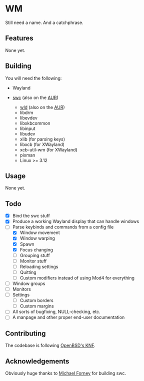 WM
==

Still need a name. And a catchphrase.

Features
--------

None yet.

Building
--------

You will need the following:

- Wayland
- [swc][0] (also on the [AUR][a0])
  - [wld][1] (also on the [AUR][a1])
  - libdrm
  - libevdev
  - libxkbcommon
  - libinput
  - libudev
  - xlib (for parsing keys)
  - libxcb (for XWayland)
  - xcb-util-wm (for XWayland)
  - pixman
  - Linux >= 3.12

  [0]: https://github.com/michaelforney/swc
  [1]: https://github.com/michaelforney/wld
  [a0]: https://aur.archlinux.org/packages/swc-git/
  [a1]: https://aur.archlinux.org/packages/wld-git/

Usage
-----

None yet.

Todo
----

- [x] Bind the swc stuff
- [x] Produce a working Wayland display that can handle windows
- [ ] Parse keybinds and commands from a config file
  - [x] Window movement
  - [x] Window warping
  - [x] Spawn
  - [X] Focus changing
  - [ ] Grouping stuff
  - [ ] Monitor stuff
  - [ ] Reloading settings
  - [ ] Quitting
  - [ ] Custom modifiers instead of using Mod4 for everything
- [ ] Window groups
- [ ] Monitors
- [ ] Settings
  - [ ] Custom borders
  - [ ] Custom margins
- [ ] All sorts of bugfixing, NULL-checking, etc.
- [ ] A manpage and other proper end-user documentation

Contributing
------------

The codebase is following [OpenBSD's KNF][obsd].

  [obsd]: http://www.openbsd.org/cgi-bin/man.cgi/OpenBSD-current/man9/style.9

Acknowledgements
----------------

Obviously huge thanks to [Michael Forney][mf] for building swc.

  [mf]: https://github.com/michaelforney

